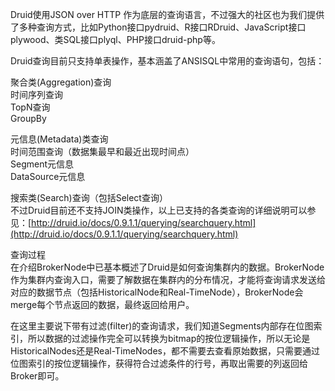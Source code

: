 Druid使用JSON over HTTP 作为底层的查询语言，不过强大的社区也为我们提供了多种查询方式，比如Python接口pydruid、R接口RDruid、JavaScript接口plywood、类SQL接口plyql、PHP接口druid-php等。

Druid查询目前只支持单表操作，基本涵盖了ANSISQL中常用的查询语句，包括：

聚合类\(Aggregation\)查询  
时间序列查询   
TopN查询   
GroupBy

元信息\(Metadata\)类查询  
时间范围查询（数据集最早和最近出现时间点）   
Segment元信息   
DataSource元信息

搜索类\(Search\)查询（包括Select查询）  
不过Druid目前还不支持JOIN类操作，以上已支持的各类查询的详细说明可以参见：[http://druid.io/docs/0.9.1.1/querying/searchquery.html](http://druid.io/docs/0.9.1.1/querying/searchquery.html)

查询过程  
在介绍BrokerNode中已基本概述了Druid是如何查询集群内的数据。BrokerNode作为集群内查询入口，需要了解数据在集群内的分布情况，才能将查询请求发送给对应的数据节点（包括HistoricalNode和Real-TimeNode），BrokerNode会merge每个节点返回的数据，最终返回给用户。

在这里主要说下带有过滤\(filter\)的查询请求，我们知道Segments内部存在位图索引，所以数据的过滤操作完全可以转换为bitmap的按位逻辑操作，所以无论是HistoricalNodes还是Real-TimeNodes，都不需要去查看原始数据，只需要通过位图索引的按位逻辑操作，获得符合过滤条件的行号，再取出需要的列返回给Broker即可。

